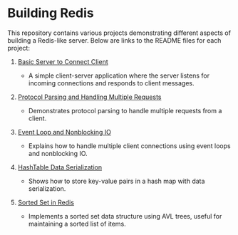 # Building Redis

This repository contains various projects demonstrating different aspects of building a Redis-like server. Below are links to the README files for each project:

1. [Basic Server to Connect Client](1-basic-server-to-connect-client/README.md)
    - A simple client-server application where the server listens for incoming connections and responds to client messages.

2. [Protocol Parsing and Handling Multiple Requests](2-protocol-parsing-handling-multiple-request/README.md)
    - Demonstrates protocol parsing to handle multiple requests from a client.

3. [Event Loop and Nonblocking IO](3-Event-loop-and-Nonblocking-IO/README.md)
    - Explains how to handle multiple client connections using event loops and nonblocking IO.

4. [HashTable Data Serialization](4-HashTable_Data-Serialization/README.md)
    - Shows how to store key-value pairs in a hash map with data serialization.

5. [Sorted Set in Redis](5-SortedSet-AVL/README.md)
    - Implements a sorted set data structure using AVL trees, useful for maintaining a sorted list of items.